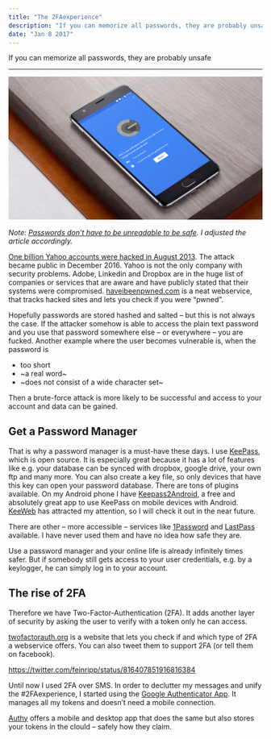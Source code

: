 ```yaml
---
title: "The 2FAexperience"
description: "If you can memorize all passwords, they are probably unsafe"
date: "Jan 8 2017"
---
```

If you can memorize all passwords, they are probably unsafe

---

![Google Authenticator Oneplus 3](./Google-Authenticator-Oneplus-3.jpg)

*Note: [Passwords don’t have to be unreadable to be safe](https://blog.codinghorror.com/password-rules-are-bullshit/). I adjusted the article accordingly.*

[One billion Yahoo accounts were hacked in August 2013](https://yahoo.tumblr.com/post/154479236569/important-security-information-for-yahoo-users). The attack became public in December 2016. Yahoo is not the only company with security problems. Adobe, Linkedin and Dropbox are in the huge list of companies or services that are aware and have publicly stated that their systems were compromised. [haveibeenpwned.com](https://haveibeenpwned.com/PwnedWebsites) is a neat webservice, that tracks hacked sites and lets you check if you were “pwned”.

Hopefully passwords are stored hashed and salted – but this is not always the case. If the attacker somehow is able to access the plain text password and you use that password somewhere else – or everywhere – you are fucked. Another example where the user becomes vulnerable is, when the password is

* too short
* ~a real word~
* ~does not consist of a wide character set~

Then a brute-force attack is more likely to be successful and access to your account and data can be gained.

## Get a Password Manager

That is why a password manager is a must-have these days. I use [KeePass](http://keepass.info/), which is open source. It is especially great because it has a lot of features like e.g. your database can be synced with dropbox, google drive, your own ftp and many more. You can also create a key file, so only devices that have this key can open your password database. There are tons of plugins available. On my Android phone I have [Keepass2Android](https://keepass2android.codeplex.com/), a free and absolutely great app to use KeePass on mobile devices with Android. [KeeWeb](https://keeweb.info/) has attracted my attention, so I will check it out in the near future.

There are other – more accessible – services like [1Password](https://1password.com/) and [LastPass](https://www.lastpass.com/) available. I have never used them and have no idea how safe they are.

Use a password manager and your online life is already infinitely times safer. But if somebody still gets access to your user credentials, e.g. by a keylogger, he can simply log in to your account.

## The rise of 2FA

Therefore we have Two-Factor-Authentication (2FA). It adds another layer of security by asking the user to verify with a token only he can access.

[twofactorauth.org](https://twofactorauth.org/) is a website that lets you check if and which type of 2FA a webservice offers. You can also tweet them to support 2FA (or tell them on facebook).

<https://twitter.com/feinripp/status/816407851916816384>

Until now I used 2FA over SMS. In order to declutter my messages and unify the #2FAexperience, I started using the [Google Authenticator App](https://support.google.com/accounts/answer/1066447). It manages all my tokens and doesn’t need a mobile connection.

[Authy](https://www.authy.com/) offers a mobile and desktop app that does the same but also stores your tokens in the clould – safely how they claim.